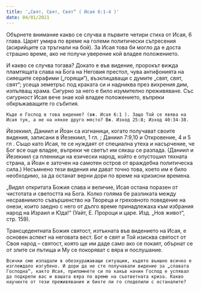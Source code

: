 ```yaml
---
title: '„Свят, Свят, Свят“ ( Исая 6:1-4 )'
date: 04/01/2021
---
```


Обърнете внимание какво се случва в първите четири стиха от Исая, 6 глава. Царят умира по време на големи политически сътресения (асирийците са тръгнали на бой). За Исая това би могло да е доста страшно време, ако не получи уверение кой владее положението.

И какво се случва тогава? Докато е във видение, пророкът вижда пламтящата слава на Бога на Неговия престол, чува антифонията на сияещите серафими („горящи“), възклицаващи с думите „свят, свят, свят“; усеща земетръс под краката си и надниква през вихрения дим, изпълващ храма. Сигурно за него е било изумително преживяване. Със сигурност Исая вече знае кой владее положението, въпреки обкръжаващите го събития.

`Къде е Господ в това видение? (вж. Исая 6:1 ). Защо Той се явява на Исая тук, а не на някое друго място? Вж. Изход 25:8; Изход 40:34-38.`

Йезекиил, Даниил и Йоан са изгнаници, когато получават своите видения, записани в Йезекиил, 1 гл. ; Даниил 7:9,10 и Откровение, 4 и 5 гл . Също като Исая, те се нуждаят от специална утеха и насърчение, че Бог все още владее, въпреки че светът им сякаш се разпада. (Даниил и Йезекиил са пленници на езически народ, който е опустошил тяхната страна, а Йоан е заточен на самотен остров от враждебна политическа сила.) Несъмнено тези видения им дават точно това, което им е било необходимо, за да останат верни дори по време на кризисни времена.

„Видял откритата Божия слава и величие, Исая остана поразен от чистотата и светостта на Бога. Колко голяма бе разликата между несравнимото съвършенство на Твореца и греховното поведение на онези, които заедно с него от дълго време принадлежаха към избрания народ на Израил и Юда!“ (Уайт, Е. Пророци и царе. Изд. „Нов живот“, стр. 159).

Трансцедентната Божия святост, изтъкната във видението на Исая, е основен аспект на неговата вест. Бог е свят и Той изисква святост от Своя народ – святост, която ще им даде само ако се покаят, обърнат се от злите си пътища и Му се покоряват с вяра и послушание.

`Всички сме изпадали в обезкуражаващи ситуации, където външно всичко е изглеждало изгубено. И дори да не сте получавали видение за „славата Господна“, както Исая, припомнете си по какъв начин Господ е успявал да подкрепи вас и вашата вяра по време на съответната криза. Какво научихте от тези преживявания и бихте ли го споделили с останалите?`
